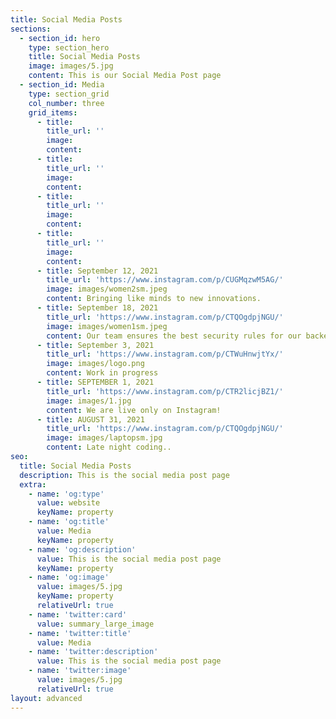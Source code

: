 ```yaml
---
title: Social Media Posts
sections:
  - section_id: hero
    type: section_hero
    title: Social Media Posts
    image: images/5.jpg
    content: This is our Social Media Post page
  - section_id: Media
    type: section_grid
    col_number: three
    grid_items:
      - title: 
        title_url: ''
        image: 
        content: 
      - title: 
        title_url: ''
        image: 
        content: 
      - title: 
        title_url: ''
        image: 
        content:
      - title: 
        title_url: ''
        image: 
        content: 
      - title: September 12, 2021
        title_url: 'https://www.instagram.com/p/CUGMqzwM5AG/'
        image: images/women2sm.jpeg
        content: Bringing like minds to new innovations.
      - title: September 18, 2021
        title_url: 'https://www.instagram.com/p/CTQOgdpjNGU/'
        image: images/women1sm.jpeg
        content: Our team ensures the best security rules for our backend systems.
      - title: September 3, 2021
        title_url: 'https://www.instagram.com/p/CTWuHnwjtYx/'
        image: images/logo.png
        content: Work in progress
      - title: SEPTEMBER 1, 2021
        title_url: 'https://www.instagram.com/p/CTR2licjBZ1/'
        image: images/1.jpg
        content: We are live only on Instagram!
      - title: AUGUST 31, 2021
        title_url: 'https://www.instagram.com/p/CTQOgdpjNGU/'
        image: images/laptopsm.jpg
        content: Late night coding..
seo:
  title: Social Media Posts
  description: This is the social media post page
  extra:
    - name: 'og:type'
      value: website
      keyName: property
    - name: 'og:title'
      value: Media
      keyName: property
    - name: 'og:description'
      value: This is the social media post page
      keyName: property
    - name: 'og:image'
      value: images/5.jpg
      keyName: property
      relativeUrl: true
    - name: 'twitter:card'
      value: summary_large_image
    - name: 'twitter:title'
      value: Media
    - name: 'twitter:description'
      value: This is the social media post page
    - name: 'twitter:image'
      value: images/5.jpg
      relativeUrl: true
layout: advanced
---
```

